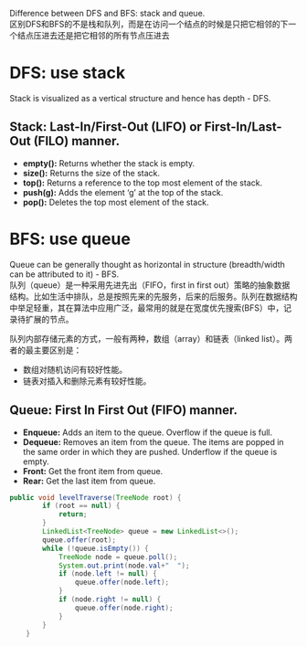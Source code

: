 Difference between DFS and BFS: stack and queue.  
区别DFS和BFS的不是栈和队列，而是在访问一个结点的时候是只把它相邻的下一个结点压进去还是把它相邻的所有节点压进去

# DFS: use stack
Stack is visualized as a vertical structure and hence has depth - DFS.  

## **Stack:** Last-In/First-Out (LIFO) or First-In/Last-Out (FILO) manner. 
- **empty():** Returns whether the stack is empty.  
- **size():** Returns the size of the stack.  
- **top():** Returns a reference to the top most element of the stack.  
- **push(g):** Adds the element ‘g’ at the top of the stack.  
- **pop():** Deletes the top most element of the stack.  



# BFS: use queue
Queue can be generally thought as horizontal in structure (breadth/width can be attributed to it) - BFS.  
队列（queue）是一种采用先进先出（FIFO，first in first out）策略的抽象数据结构。比如生活中排队，总是按照先来的先服务，后来的后服务。队列在数据结构中举足轻重，其在算法中应用广泛，最常用的就是在宽度优先搜索(BFS）中，记录待扩展的节点。  

队列内部存储元素的方式，一般有两种，数组（array）和链表（linked list）。两者的最主要区别是：
- 数组对随机访问有较好性能。
- 链表对插入和删除元素有较好性能。

## **Queue:** First In First Out (FIFO) manner. 
- **Enqueue:** Adds an item to the queue. Overflow if the queue is full.  
- **Dequeue:** Removes an item from the queue. The items are popped in the same order in which they are pushed. Underflow if the queue is empty.  
- **Front:** Get the front item from queue.  
- **Rear:** Get the last item from queue.  

```java
public void levelTraverse(TreeNode root) {
		if (root == null) {
			return;
		}
		LinkedList<TreeNode> queue = new LinkedList<>();
		queue.offer(root);
		while (!queue.isEmpty()) {
			TreeNode node = queue.poll();
			System.out.print(node.val+"  ");
			if (node.left != null) {
				queue.offer(node.left);
			}
			if (node.right != null) {
				queue.offer(node.right);
			}
		}
	}
```
